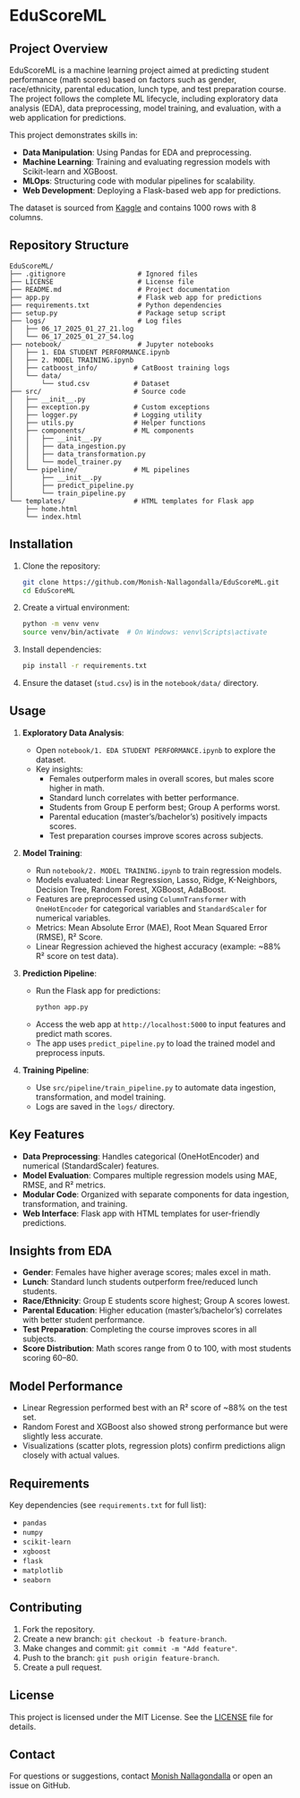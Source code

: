 # EduScoreML

## Project Overview
EduScoreML is a machine learning project aimed at predicting student performance (math scores) based on factors such as gender, race/ethnicity, parental education, lunch type, and test preparation course. The project follows the complete ML lifecycle, including exploratory data analysis (EDA), data preprocessing, model training, and evaluation, with a web application for predictions.

This project demonstrates skills in:
- **Data Manipulation**: Using Pandas for EDA and preprocessing.
- **Machine Learning**: Training and evaluating regression models with Scikit-learn and XGBoost.
- **MLOps**: Structuring code with modular pipelines for scalability.
- **Web Development**: Deploying a Flask-based web app for predictions.

The dataset is sourced from [Kaggle](https://www.kaggle.com/datasets/spscientist/students-performance-in-exams?datasetId=74977) and contains 1000 rows with 8 columns.

## Repository Structure
```
EduScoreML/
├── .gitignore                  # Ignored files
├── LICENSE                     # License file
├── README.md                   # Project documentation
├── app.py                      # Flask web app for predictions
├── requirements.txt            # Python dependencies
├── setup.py                    # Package setup script
├── logs/                       # Log files
│   ├── 06_17_2025_01_27_21.log
│   └── 06_17_2025_01_27_54.log
├── notebook/                   # Jupyter notebooks
│   ├── 1. EDA STUDENT PERFORMANCE.ipynb
│   ├── 2. MODEL TRAINING.ipynb
│   ├── catboost_info/         # CatBoost training logs
│   └── data/
│       └── stud.csv           # Dataset
├── src/                       # Source code
│   ├── __init__.py
│   ├── exception.py           # Custom exceptions
│   ├── logger.py              # Logging utility
│   ├── utils.py               # Helper functions
│   ├── components/            # ML components
│   │   ├── __init__.py
│   │   ├── data_ingestion.py
│   │   ├── data_transformation.py
│   │   └── model_trainer.py
│   └── pipeline/              # ML pipelines
│       ├── __init__.py
│       ├── predict_pipeline.py
│       └── train_pipeline.py
└── templates/                 # HTML templates for Flask app
    ├── home.html
    └── index.html
```

## Installation
1. Clone the repository:
   ```bash
   git clone https://github.com/Monish-Nallagondalla/EduScoreML.git
   cd EduScoreML
   ```
2. Create a virtual environment:
   ```bash
   python -m venv venv
   source venv/bin/activate  # On Windows: venv\Scripts\activate
   ```
3. Install dependencies:
   ```bash
   pip install -r requirements.txt
   ```
4. Ensure the dataset (`stud.csv`) is in the `notebook/data/` directory.

## Usage
1. **Exploratory Data Analysis**:
   - Open `notebook/1. EDA STUDENT PERFORMANCE.ipynb` to explore the dataset.
   - Key insights:
     - Females outperform males in overall scores, but males score higher in math.
     - Standard lunch correlates with better performance.
     - Students from Group E perform best; Group A performs worst.
     - Parental education (master’s/bachelor’s) positively impacts scores.
     - Test preparation courses improve scores across subjects.

2. **Model Training**:
   - Run `notebook/2. MODEL TRAINING.ipynb` to train regression models.
   - Models evaluated: Linear Regression, Lasso, Ridge, K-Neighbors, Decision Tree, Random Forest, XGBoost, AdaBoost.
   - Features are preprocessed using `ColumnTransformer` with `OneHotEncoder` for categorical variables and `StandardScaler` for numerical variables.
   - Metrics: Mean Absolute Error (MAE), Root Mean Squared Error (RMSE), R² Score.
   - Linear Regression achieved the highest accuracy (example: ~88% R² score on test data).

3. **Prediction Pipeline**:
   - Run the Flask app for predictions:
     ```bash
     python app.py
     ```
   - Access the web app at `http://localhost:5000` to input features and predict math scores.
   - The app uses `predict_pipeline.py` to load the trained model and preprocess inputs.

4. **Training Pipeline**:
   - Use `src/pipeline/train_pipeline.py` to automate data ingestion, transformation, and model training.
   - Logs are saved in the `logs/` directory.

## Key Features
- **Data Preprocessing**: Handles categorical (OneHotEncoder) and numerical (StandardScaler) features.
- **Model Evaluation**: Compares multiple regression models using MAE, RMSE, and R² metrics.
- **Modular Code**: Organized with separate components for data ingestion, transformation, and training.
- **Web Interface**: Flask app with HTML templates for user-friendly predictions.

## Insights from EDA
- **Gender**: Females have higher average scores; males excel in math.
- **Lunch**: Standard lunch students outperform free/reduced lunch students.
- **Race/Ethnicity**: Group E students score highest; Group A scores lowest.
- **Parental Education**: Higher education (master’s/bachelor’s) correlates with better student performance.
- **Test Preparation**: Completing the course improves scores in all subjects.
- **Score Distribution**: Math scores range from 0 to 100, with most students scoring 60–80.

## Model Performance
- Linear Regression performed best with an R² score of ~88% on the test set.
- Random Forest and XGBoost also showed strong performance but were slightly less accurate.
- Visualizations (scatter plots, regression plots) confirm predictions align closely with actual values.

## Requirements
Key dependencies (see `requirements.txt` for full list):
- `pandas`
- `numpy`
- `scikit-learn`
- `xgboost`
- `flask`
- `matplotlib`
- `seaborn`

## Contributing
1. Fork the repository.
2. Create a new branch: `git checkout -b feature-branch`.
3. Make changes and commit: `git commit -m "Add feature"`.
4. Push to the branch: `git push origin feature-branch`.
5. Create a pull request.

## License
This project is licensed under the MIT License. See the [LICENSE](LICENSE) file for details.

## Contact
For questions or suggestions, contact [Monish Nallagondalla](mailto:nsmonish@gmail.com) or open an issue on GitHub.


